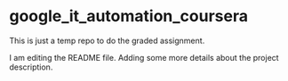 # google_it_automation_coursera
This is just a temp repo to do the graded assignment.

I am editing the README file.
Adding some more details about the project description.



